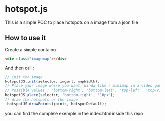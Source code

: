 # hotspot.js

This is a simple POC to place hotspots on a image from a json file

## How to use it

Create a simple container
```html
<div class="imagemap"></div>
```

And then call : 
```js
// init the image
hotspotJS.init(selector, imgurl, mapWidth);
// Place your image where you want, kinda like a minimap in a video game
// Possible values : 'bottom-right', 'bottom-left', 'top-left', 'top-right'
hotspotJS.place(selector, 'bottom-right', '10px');
// draw the hotspots on the image
 hotspotJS.drawPoints(points, hotspotDefault);
```

you can find the complete exemple in the index.html inside this repo